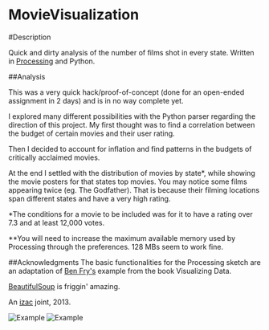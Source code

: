 MovieVisualization
==================

#Description

Quick and dirty analysis of the number of films shot in every state. Written in [Processing](http://processing.org) and Python.

##Analysis

This was a very quick hack/proof-of-concept (done for an open-ended assignment in 2 days) and is in no way complete yet. 

I explored many different possibilities with the Python parser regarding the direction of this project. My first thought was
to find a correlation between the budget of certain movies and their user rating. 

Then I decided to account for inflation and
find patterns in the budgets of critically acclaimed movies. 

At the end I settled with the distribution of movies by state*, while showing the movie posters for that states top movies.
You may notice some films appearing twice (eg. The Godfather). That is because their filming locations span different states and have a very high rating.


*The conditions for a movie to be included was for it to have a rating over 7.3 and at least 12,000 votes.

**You will need to increase the maximum available memory used by Processing through the preferences. 128 MBs seem to work fine.


##Acknowledgments 
The basic functionalities for the Processing sketch are an adaptation of [Ben Fry's](http://benfry.com) example from the book Visualizing Data.

[BeautifulSoup](http://www.crummy.com/software/BeautifulSoup/) is friggin' amazing.

An [izac](http://izac.us) joint, 2013.


![Example](https://raw.github.com/zacoppotamus/MovieVisualization/master/Screenshot1.png) 
![Example](https://raw.github.com/zacoppotamus/MovieVisualization/master/ScreenShot2.png)
